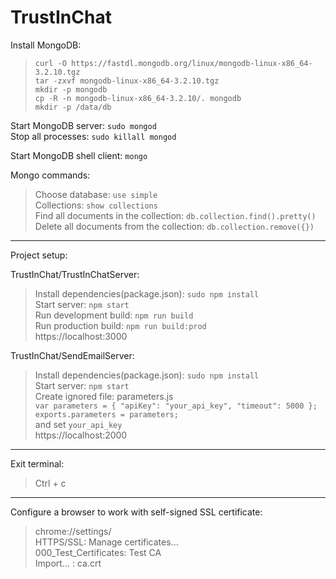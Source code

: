 # TrustInChat    
     
Install MongoDB:      
     
> `curl -O https://fastdl.mongodb.org/linux/mongodb-linux-x86_64-3.2.10.tgz`      
> `tar -zxvf mongodb-linux-x86_64-3.2.10.tgz`      
> `mkdir -p mongodb`     
> `cp -R -n mongodb-linux-x86_64-3.2.10/. mongodb`      
> `mkdir -p /data/db`     
    
Start MongoDB server: `sudo mongod`      
Stop all processes: `sudo killall mongod`      
     
Start MongoDB shell client: `mongo`     
     
Mongo commands:     
> Choose database: `use simple`    
> Collections: `show collections`      
> Find all documents in the collection: `db.collection.find().pretty()`     
> Delete all documents from the collection: `db.collection.remove({})`     
      
----------------     
     
Project setup:     
     
TrustInChat/TrustInChatServer:         
> Install dependencies(package.json): `sudo npm install`     
> Start server: `npm start`     
> Run development build: `npm run build`    
> Run production build: `npm run build:prod`      
> https://localhost:3000        
       
TrustInChat/SendEmailServer:     
> Install dependencies(package.json): `sudo npm install`     
> Start server: `npm start`    
> Create ignored file: parameters.js     
> `var parameters = { "apiKey": "your_api_key", "timeout": 5000 };`    
> `exports.parameters = parameters;`   
> and set `your_api_key`      
> https://localhost:2000       
      
----------------    
    
Exit terminal:    
> Ctrl + c    
    
----------------    
    
Configure a browser to work with self-signed SSL certificate:    
> chrome://settings/    
> HTTPS/SSL: Manage certificates...   
> 000_Test_Certificates: Test CA     
> Import... : ca.crt    
     



     
    
    

